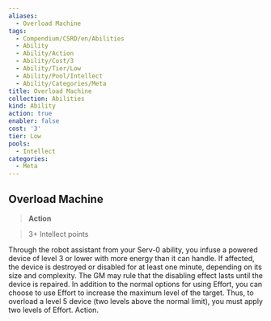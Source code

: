 ```yaml
---
aliases:
  - Overload Machine
tags:
  - Compendium/CSRD/en/Abilities
  - Ability
  - Ability/Action
  - Ability/Cost/3
  - Ability/Tier/Low
  - Ability/Pool/Intellect
  - Ability/Categories/Meta
title: Overload Machine
collection: Abilities
kind: Ability
action: true
enabler: false
cost: '3'
tier: Low
pools:
  - Intellect
categories:
  - Meta
---
```

## Overload Machine    
>**Action**    
>3+ Intellect points  
    
Through the robot assistant from your Serv-0 ability, you infuse a powered device of level 3 or lower with more energy than it can handle. If affected, the device is destroyed or disabled for at least one minute, depending on its size and complexity. The GM may rule that the disabling effect lasts until the device is repaired. In addition to the normal options for using Effort, you can choose to use Effort to increase the maximum level of the target. Thus, to overload a level 5 device (two levels above the normal limit), you must apply two levels of Effort. Action.